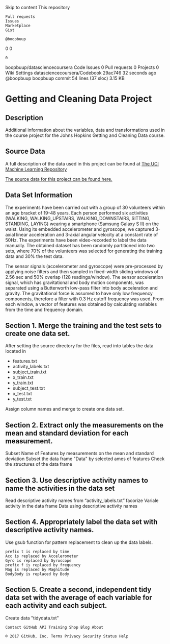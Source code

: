 
Skip to content
This repository

    Pull requests
    Issues
    Marketplace
    Gist

    @boopbuup

0
0

    0

boopbuup/datasciencecoursera
Code
Issues 0
Pull requests 0
Projects 0
Wiki
Settings
datasciencecoursera/Codebook
29ac746 32 seconds ago
@boopbuup boopbuup commit
54 lines (37 sloc) 3.15 KB
# Getting and Cleaning Data Project



## Description
Additional information about the variables, data and transformations used in the course project for the Johns Hopkins Getting and Cleaning Data course.

## Source Data
A full description of the data used in this project can be found at [The UCI Machine Learning Repository](http://archive.ics.uci.edu/ml/datasets/Human+Activity+Recognition+Using+Smartphones)

[The source data for this project can be found here.](https://d396qusza40orc.cloudfront.net/getdata%2Fprojectfiles%2FUCI%20HAR%20Dataset.zip)

## Data Set Information
The experiments have been carried out with a group of 30 volunteers within an age bracket of 19-48 years. Each person performed six activities (WALKING, WALKING_UPSTAIRS, WALKING_DOWNSTAIRS, SITTING, STANDING, LAYING) wearing a smartphone (Samsung Galaxy S II) on the waist. Using its embedded accelerometer and gyroscope, we captured 3-axial linear acceleration and 3-axial angular velocity at a constant rate of 50Hz. The experiments have been video-recorded to label the data manually. The obtained dataset has been randomly partitioned into two sets, where 70% of the volunteers was selected for generating the training data and 30% the test data. 

The sensor signals (accelerometer and gyroscope) were pre-processed by applying noise filters and then sampled in fixed-width sliding windows of 2.56 sec and 50% overlap (128 readings/window). The sensor acceleration signal, which has gravitational and body motion components, was separated using a Butterworth low-pass filter into body acceleration and gravity. The gravitational force is assumed to have only low frequency components, therefore a filter with 0.3 Hz cutoff frequency was used. From each window, a vector of features was obtained by calculating variables from the time and frequency domain.


## Section 1. Merge the training and the test sets to create one data set.
After setting the source directory for the files, read into tables the data located in
- features.txt
- activity_labels.txt
- subject_train.txt
- x_train.txt
- y_train.txt
- subject_test.txt
- x_test.txt
- y_test.txt

Assign column names and merge to create one data set.

## Section 2. Extract only the measurements on the mean and standard deviation for each measurement. 
  Subset Name of Features by measurements on the mean and standard deviation
  Subset the data frame "Data" by selected ames of features
  Check the structures of the data frame
  
## Section 3. Use descriptive activity names to name the activities in the data set
  Read descriptive activity names from “activity_labels.txt”
  facorize Variale activity in the data frame Data using descriptive activity names

## Section 4. Appropriately label the data set with descriptive activity names.
Use gsub function for pattern replacement to clean up the data labels.

    prefix t is replaced by time
    Acc is replaced by Accelerometer
    Gyro is replaced by Gyroscope
    prefix f is replaced by frequency
    Mag is replaced by Magnitude
    BodyBody is replaced by Body


## Section 5. Create a second, independent tidy data set with the average of each variable for each activity and each subject. 
 Create data "tidydata.txt"

    Contact GitHub API Training Shop Blog About 

    © 2017 GitHub, Inc. Terms Privacy Security Status Help 

